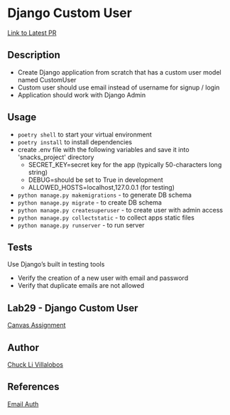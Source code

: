 # Django Custom User

[Link to Latest PR](https://github.com/ticochuck/djangocustom-user/pull/1)

## Description

- Create Django application from scratch that has a custom user model named CustomUser
- Custom user should use email instead of username for signup / login
- Application should work with Django Admin


## Usage

- `poetry shell` to start your virtual environment
- `poetry install` to install dependencies
- create .env file with the following variables and save it into 'snacks_project' directory
    - SECRET_KEY=secret key for the app (typically 50-characters long string)
    - DEBUG=should be set to True in development
    - ALLOWED_HOSTS=localhost,127.0.0.1 (for testing)
- `python manage.py makemigrations` - to generate DB schema
- `python manage.py migrate` - to create DB schema
- `python manage.py createsuperuser` - to create user with admin access
- `python manage.py collectstatic` - to collect apps static files
- `python manage.py runserver` - to run server

## Tests
Use Django’s built in testing tools
- Verify the creation of a new user with email and password
- Verify that duplicate emails are not allowed

## Lab29 - Django Custom User

[Canvas Assignment](https://canvas.instructure.com/courses/2045906/assignments/15160047)

## Author

[Chuck Li Villalobos](https://github.com/ticochuck)


## References
[Email Auth](https://learndjango.com/tutorials/django-log-in-email-not-username)
